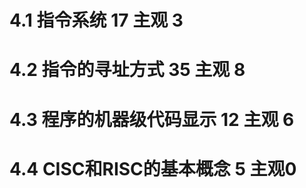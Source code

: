 # 4.1 指令系统  17 主观 3 
# 4.2 指令的寻址方式  35 主观 8
# 4.3  程序的机器级代码显示   12 主观 6
# 4.4 CISC和RISC的基本概念   5 主观0 
